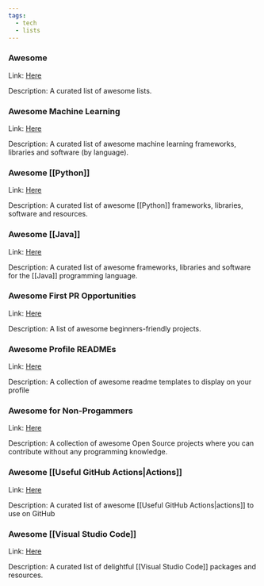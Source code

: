 ```yaml
---
tags:
  - tech
  - lists
---
```


### **Awesome**
Link: [Here](https://github.com/sindresorhus/awesome)

Description: A curated list of awesome lists.
### **Awesome Machine Learning**
Link: [Here](https://github.com/josephmisiti/awesome-machine-learning)

Description: A curated list of awesome machine learning frameworks, libraries and software (by language).
### **Awesome [[Python]]**
Link: [Here](https://github.com/vinta/awesome-python)

Description: A curated list of awesome [[Python]] frameworks, libraries, software and resources.
### **Awesome [[Java]]**
Link: [Here](https://github.com/akullpp/awesome-java)

Description: A curated list of awesome frameworks, libraries and software for the [[Java]] programming language.
### **Awesome First PR Opportunities**
Link: [Here](https://github.com/MunGell/awesome-for-beginners)

Description: A list of awesome beginners-friendly projects.
### **Awesome Profile READMEs**
Link: [Here](https://github.com/kautukkundan/Awesome-Profile-README-templates)

Description: A collection of awesome readme templates to display on your profile
### **Awesome for Non-Progammers**
Link: [Here](https://github.com/szabgab/awesome-for-non-programmers)

Description: A collection of awesome Open Source projects where you can contribute without any programming knowledge.
### **Awesome [[Useful GitHub Actions|Actions]]**
Link: [Here](https://github.com/sdras/awesome-actions)

Description: A curated list of awesome [[Useful GitHub Actions|actions]] to use on GitHub
### **Awesome [[Visual Studio Code]]**
Link: [Here](https://github.com/viatsko/awesome-vscode)

Description: A curated list of delightful [[Visual Studio Code]] packages and resources.